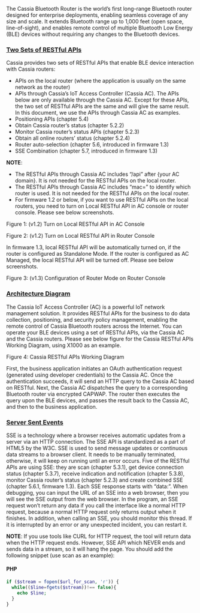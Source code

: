 The Cassia Bluetooth Router is the world’s first long-range Bluetooth router designed for
enterprise deployments, enabling seamless coverage of any size and scale. It extends
Bluetooth range up to 1,000 feet (open space, line-of-sight), and enables remote control of
multiple Bluetooth Low Energy (BLE) devices without requiring any changes to the Bluetooth
devices.

### [Two Sets of RESTful APIs](#two-sets-of-restful-apis)
Cassia provides two sets of RESTful APIs that enable BLE device interaction with Cassia
routers:
  * APIs on the local router (where the application is usually on the same network as the
router)
  * APIs through Cassia’s IoT Access Controller (Cassia AC).
The APIs below are only available through the Cassia AC. Except for these APIs, the two set
of RESTful APIs are the same and will give the same result. In this document, we use the
APIs through Cassia AC as examples.
  * Positioning APIs (chapter 5.4)
  * Obtain Cassia router’s status (chapter 5.2.2)
  * Monitor Cassia router’s status APIs (chapter 5.2.3)
  * Obtain all online routers’ status (chapter 5.2.4)
  * Router auto-selection (chapter 5.6, introduced in firmware 1.3)
  * SSE Combination (chapter 5.7, introduced in firmware 1.3)

**NOTE**:
  * The RESTful APIs through Cassia AC includes “/api” after {your AC domain}. It is not
needed for the RESTful APIs on the local router.
  * The RESTful APIs through Cassia AC includes “mac=<mac>” to identify which router is
used. It is not needed for the RESTful APIs on the local router.
  * For firmware 1.2 or below, if you want to use RESTful APIs on the local routers, you
need to turn on Local RESTful API in AC console or router console. Please see below
screenshots.

Figure 1: (v1.2) Turn on Local RESTful API in AC Console

Figure 2: (v1.2) Turn on Local RESTful API in Router Console

In firmware 1.3, local RESTful API will be automatically turned on, if the router is
configured as Standalone Mode. If the router is configured as AC Managed, the local
RESTful API will be turned off. Please see below screenshots.

Figure 3: (v1.3) Configuration of Router Mode on Router Console

### [Architecture Diagram](#architecture-diagram)
The Cassia IoT Access Controller (AC) is a powerful IoT network management solution. It
provides RESTful APIs for the business to do data collection, positioning, and security policy
management, enabling the remote control of Cassia Bluetooth routers across the Internet.
You can operate your BLE devices using a set of RESTful APIs, via the Cassia AC and the
Cassia routers. Please see below figure for the Cassia RESTful APIs Working Diagram, using
X1000 as an example.

Figure 4: Cassia RESTful APIs Working Diagram

First, the business application initiates an OAuth authentication request (generated using
developer credentials) to the Cassia AC. Once the authentication succeeds, it will send an
HTTP query to the Cassia AC based on RESTful. Next, the Cassia AC dispatches the query to a
corresponding Bluetooth router via encrypted CAPWAP. The router then executes the query
upon the BLE devices, and passes the result back to the Cassia AC, and then to the business
application.

### [Server Sent Events](#server-sent-events)
SSE is a technology where a browser receives automatic updates from a server via an HTTP
connection. The SSE API is standardized as a part of HTML5 by the W3C. SSE is used to send
message updates or continuous data streams to a browser client. It needs to be manually
terminated, otherwise, it will keep on running until an error occurs.
Five of the RESTful APIs are using SSE: they are scan (chapter 5.3.1), get device connection
status (chapter 5.3.7), receive indication and notification (chapter 5.3.8), monitor Cassia
router’s status (chapter 5.2.3) and create combined SSE (chapter 5.6.1, firmware 1.3).
Each SSE response starts with “data:”. When debugging, you can input the URL of an SSE
into a web browser, then you will see the SSE output from the web browser.
In the program, an SSE request won’t return any data if you call the interface like a normal
HTTP request, because a normal HTTP request only returns output when it finishes. In
addition, when calling an SSE, you should monitor this thread. If it is interrupted by an error
or any unexpected incident, you can restart it.

**NOTE**: If you use tools like CURL for HTTP request, the tool will return data when the HTTP
request ends. However, SSE API which NEVER ends and sends data in a stream, so it will
hang the page. You should add the following snippet (use scan as an example):

#### PHP
```php
if ($stream = fopen($url_for_scan, 'r')) {
  while(($line=fgets($stream))!== false){
    echo $line;
  }
}
```
